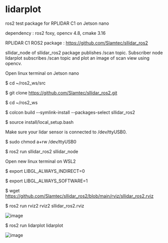 # lidarplot

ros2 test package for RPLIDAR C1 on Jetson nano

dependency : ros2 foxy, opencv 4.8, cmake 3.16

RPLIDAR C1 ROS2 package : https://github.com/Slamtec/sllidar_ros2

sllidar_node of sllidar_ros2 package publishes /scan topic. Subscriber node lidarplot subscribes /scan topic and plot an image of scan view using opencv.

Open linux terminal on Jetson nano

$ cd ~/ros2_ws/src

$ git clone https://github.com/Slamtec/sllidar_ros2.git

$ cd ~/ros2_ws

$ colcon build --symlink-install --packages-select sllidar_ros2

$ source install/local_setup.bash

Make sure your lidar sensor is connected to /dev/ttyUSB0.

$ sudo chmod a+rw /dev/ttyUSB0

$ ros2 run sllidar_ros2 sllidar_node


Open new linux terminal on WSL2

$ export LIBGL_ALWAYS_INDIRECT=0

$ export LIBGL_ALWAYS_SOFTWARE=1

$ wget https://github.com/Slamtec/sllidar_ros2/blob/main/rviz/sllidar_ros2.rviz

$ ros2 run rviz2 rviz2 sllidar_ros2.rviz

![image](https://github.com/2sungryul/lidarplot/assets/67367753/7bfa9fd8-9b67-480d-b5c6-db0c306ac32f)

$ ros2 run lidarplot lidarplot

![image](https://github.com/2sungryul/lidarplot/assets/67367753/740102ce-cfa2-44af-80e8-335bf9e05711)


